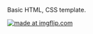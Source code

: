 Basic HTML, CSS template.


<a href="https://imgflip.com/gif/2v45jo"><img src="https://i.imgflip.com/2v45jo.gif" title="made at imgflip.com"/></a>
